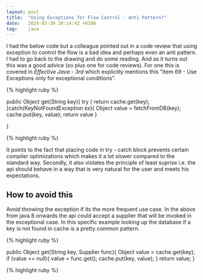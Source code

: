 ```yaml
---
layout: post
title:  "Using Exceptions for Flow Control - Anti Pattern?"
date:   2024-03-30 20:14:42 +0100
tag:    java
---
```

I had the below code but a colleague pointed out in a code review that using exception to control the flow is a bad idea and perhaps even an anti pattern. 
I had to go back to the drawing and do some reading. And as it turns out this was a good advice (so plus one for code reviews). For one this is covered in
*Effective Java - 3rd* which explicitly mentions this "Item 69 - Use Exceptions only for exceptional conditions".

{% highlight ruby %}

public Object get(String key){
	try {
		return cache.get(key);
	}catch(KeyNotFoundException ex){
		Object value = fetchFromDB(key);
		cache.put(key, value);
		return value
	}

}

{% highlight ruby %}

It points to the fact that placing code in try - catch block prevents certain compiler optimizations which makes it a lot slower compared to the standard way.
Secondly, it also violates the principle of least suprise i.e. the api should behave in a way that is very natural for the user and meets his expectations.


## How to avoid this
Avoid throwing the exception if its the more frequent use case. In the above from java 8 onwards the api could accept a supplier that will be invoked in the exceptional case. In this specific example looking up the database if a key is not found in cache is a pretty common pattern.

{% highlight ruby %}

public Object get(String key, Supplier func){
	Object value = cache.get(key);
	if (value == null){
		value = func.get();
		cache.put(key, value);
}
	return value;
}

{% highlight ruby %}


